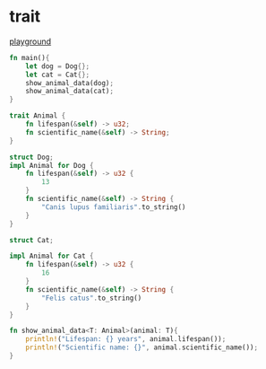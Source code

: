 # trait

[playground](https://play.rust-lang.org/?version=stable&mode=debug&edition=2018&gist=88cf8e97116de5e6d81d113a4c7b7fc3)

```rust
fn main(){
    let dog = Dog{};
    let cat = Cat{};
    show_animal_data(dog);
    show_animal_data(cat);
}

trait Animal {
    fn lifespan(&self) -> u32;
    fn scientific_name(&self) -> String;
}

struct Dog;
impl Animal for Dog {
    fn lifespan(&self) -> u32 {
        13
    }
    fn scientific_name(&self) -> String {
        "Canis lupus familiaris".to_string()
    }
}

struct Cat;

impl Animal for Cat {
    fn lifespan(&self) -> u32 {
        16
    }
    fn scientific_name(&self) -> String {
        "Felis catus".to_string()
    }
}

fn show_animal_data<T: Animal>(animal: T){
    println!("Lifespan: {} years", animal.lifespan());
    println!("Scientific name: {}", animal.scientific_name());
}
```
